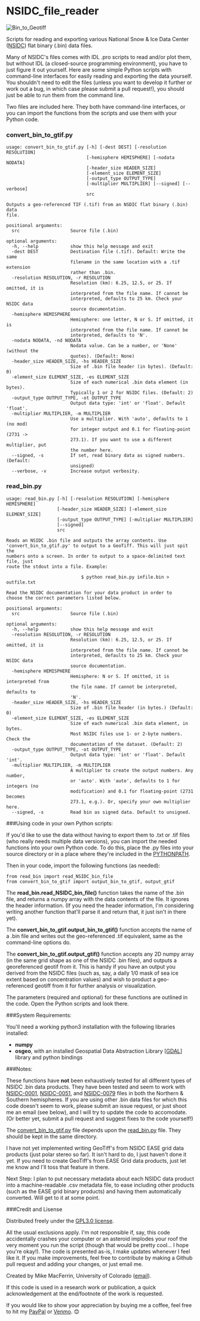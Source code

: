 # NSIDC_file_reader

![Bin_to_Geotiff](bin_to_tif_drawing.jpg)

Scripts for reading and exporting various National Snow &amp; Ice Data Center ([NSIDC](https://nsidc.org/)) flat binary (.bin) data files.

Many of NSIDC's files comes with IDL .pro scripts to read and/or plot them, but without IDL (a closed-source programming environment), you have to just figure it out yourself. Here are some simple Python scripts with command-line interfaces for easily reading and exporting the data yourself. You shouldn't need to edit the files (unless you want to develop it further or work out a bug, in which case please submit a pull request!), you should just be able to run them from the command line.

Two files are included here. They both have command-line interfaces, or you can import the functions from the scripts and use them with your Python code.

### convert_bin_to_gtif.py
    usage: convert_bin_to_gtif.py [-h] [-dest DEST] [-resolution RESOLUTION]
                                  [-hemisphere HEMISPHERE] [-nodata NODATA]
                                  [-header_size HEADER_SIZE]
                                  [-element_size ELEMENT_SIZE]
                                  [-output_type OUTPUT_TYPE]
                                  [-multiplier MULTIPLIER] [--signed] [--verbose]
                                  src
    
    Outputs a geo-referenced TIF (.tif) from an NSDIC flat binary (.bin) data
    file.
    
    positional arguments:
      src                   Source file (.bin)
    
    optional arguments:
      -h, --help            show this help message and exit
      -dest DEST            Destination file (.tif). Default: Write the same
                            filename in the same location with a .tif extension
                            rather than .bin.
      -resolution RESOLUTION, -r RESOLUTION
                            Resolution (km): 6.25, 12.5, or 25. If omitted, it is
                            interpreted from the file name. If cannot be
                            interpreted, defaults to 25 km. Check your NSIDC data
                            source documentation.
      -hemisphere HEMISPHERE
                            Hemisphere: one letter, N or S. If omitted, it is
                            interpreted from the file name. If cannot be
                            interpreted, defaults to 'N'.
      -nodata NODATA, -nd NODATA
                            Nodata value. Can be a number, or 'None' (without the
                            quotes). (Default: None)
      -header_size HEADER_SIZE, -hs HEADER_SIZE
                            Size of .bin file header (in bytes). (Default: 0)
      -element_size ELEMENT_SIZE, -es ELEMENT_SIZE
                            Size of each numerical .bin data element (in bytes).
                            Typically 1 or 2 for NSIDC files. (Default: 2)
      -output_type OUTPUT_TYPE, -ot OUTPUT_TYPE
                            Output data type: 'int' or 'float'. Default 'float'.
      -multiplier MULTIPLIER, -m MULTIPLIER
                            Use a multiplier. With 'auto', defaults to 1 (no mod)
                            for integer output and 0.1 for floating-point (2731 ->
                            273.1). If you want to use a different multiplier, put
                            the number here.
      --signed, -s          If set, read binary data as signed numbers. (Default:
                            unsigned)
      --verbose, -v         Increase output verbosity.

### read_bin.py
    usage: read_bin.py [-h] [-resolution RESOLUTION] [-hemisphere HEMISPHERE]
                       [-header_size HEADER_SIZE] [-element_size ELEMENT_SIZE]
                       [-output_type OUTPUT_TYPE] [-multiplier MULTIPLIER]
                       [--signed]
                       src
    
    Reads an NSIDC .bin file and outputs the array contents. Use
    'convert_bin_to_gtif.py' to output to a GeoTiff. This will just spit the
    numbers onto a screen. In order to output to a space-delimited text file, just
    route the stdout into a file. Example: 
    
                                $ python read_bin.py infile.bin > outfile.txt
    
    Read the NSIDC documentation for your data product in order to
    choose the correct parameters listed below.
    
    positional arguments:
      src                   Source file (.bin)
    
    optional arguments:
      -h, --help            show this help message and exit
      -resolution RESOLUTION, -r RESOLUTION
                            Resolution (km): 6.25, 12.5, or 25. If omitted, it is
                            interpreted from the file name. If cannot be
                            interpreted, defaults to 25 km. Check your NSIDC data
                            source documentation.
      -hemisphere HEMISPHERE
                            Hemisphere: N or S. If omitted, it is interpreted from
                            the file name. If cannot be interpreted, defaults to
                            'N'.
      -header_size HEADER_SIZE, -hs HEADER_SIZE
                            Size of .bin file header (in bytes.) (Default: 0)
      -element_size ELEMENT_SIZE, -es ELEMENT_SIZE
                            Size of each numerical .bin data element, in bytes.
                            Most NSIDC files use 1- or 2-byte numbers. Check the
                            documentation of the dataset. (Default: 2)
      -output_type OUTPUT_TYPE, -ot OUTPUT_TYPE
                            Output data type: 'int' or 'float'. Default 'int'.
      -multiplier MULTIPLIER, -m MULTIPLIER
                            A multiplier to create the output numbers. Any number,
                            or 'auto'. With 'auto', defaults to 1 for integers (no
                            modification) and 0.1 for floating-point (2731 becomes
                            273.1, e.g.). Or, specify your own multiplier here.
      --signed, -s          Read bin as signed data. Default to unsigned.

###Using code in your own Python scripts:

If you'd like to use the data without having to export them to .txt or .tif files (who really needs multiple data versions), you can import the needed functions into your own Python code. To do this, place the .py files into your source directory or in a place where they're included in the [PYTHONPATH](https://bic-berkeley.github.io/psych-214-fall-2016/using_pythonpath.html).

Then in your code, import the following functions (as needed):

    from read_bin import read_NSIDC_bin_file
    from convert_bin_to_gtif import output_bin_to_gtif, output_gtif

The **read_bin.read_NSIDC_bin_file()** function takes the name of the .bin file, and returns a numpy array with the data contents of the file. It ignores the header information. (If you need the header information, I'm considering writing another function that'll parse it and return that, it just isn't in there yet).

The **convert_bin_to_gtif.output_bin_to_gtif()** function accepts the name of a .bin file and writes out the geo-referenced .tif equivalent, same as the command-line options do.

The **convert_bin_to_gtif.output_gtif()** function accepts any 2D numpy array (in the same grid shape as one of the NSIDC .bin files), and outputs a georeferenced geotif from it. This is handy if you have an output you derived from the NSIDC files (such as, say, a daily 1/0 mask of sea ice extent based on concentration values) and wish to product a geo-referenced geotiff from it for further analysis or visualization.

The parameters (required and optional) for these functions are outlined in the code. Open the Python scripts and look there.


###System Requirements:

You'll need a working python3 installation with the following libraries installed:

  * **numpy**
  * **osgeo**, with an installed Geospatial Data Abstraction Library [[GDAL](https://pypi.org/project/GDAL/)] library and python bindings

###Notes:

These functions have **not** been exhaustively tested for all different types of NSIDC .bin data products. They have been tested and seem to work with [NSIDC-0001](https://nsidc.org/data/NSIDC-0001/), [NSIDC-0051](https://nsidc.org/data/nsidc-0051), and [NSIDC-0079](https://nsidc.org/data/nsidc-0079) files in both the Northern & Southern hemispheres. If you are using other .bin data files for which this code doesn't seem to work, please submit an issue request, or just shoot me an email (see below), and I will try to update the code to accomodate. (Or better yet, submit a pull request and suggest fixes to the code yourself!)

The [convert_bin_to_gtif.py](#convert_bin_to_gtifpy) file depends upon the [read_bin.py](#read_binpy) file. They should be kept in the same directory.

I have not yet implemented writing GeoTiff's from NSIDC EASE grid data products (just polar stereo so far). It isn't hard to do, I just haven't done it yet. If you need to create GeoTiff's from EASE Grid data products, just let me know and I'll toss that feature in there.

Next Step: I plan to put necessary metadata about each NSIDC data product into a machine-readable .csv metadata file, to ease including other products (such as the EASE grid binary products) and having them automatically converted. Will get to it at some point.

###Credit and Lisense

Distributed freely under the [GPL3.0 license](https://www.gnu.org/licenses/gpl-3.0.en.html).

All the usual exclusions apply. I'm not responsible if, say, this code accidentally crashes your computer or an asteroid implodes your roof the very moment you run the script (though that would be pretty cool... I hope you're okay!). The code is presented as-is, I make updates whenever I feel like it. If you make improvements, feel free to contribute by making a Github pull request and adding your changes, or just email me.

Created by Mike MacFerrin, University of Colorado ([email](mailto:michael.macferrin@colorado.edu)).

If this code is used in a research work or publication, a quick acknowledgement at the end/footnote of the work is requested.

If you would like to show your appreciation by buying me a coffee, feel free to hit my [PayPal](https://paypal.me/MikeMacFerrin) or [Venmo](http://www.venmo.com/Mike-MacFerrin). :blush: